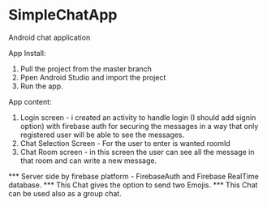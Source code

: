 # SimpleChatApp
Android chat application

App Install: 

  1. Pull the project from the master branch 
  2. Ppen Android Studio and import the project 
  3. Run the app.

App content:

  1. Login screen - i created an activity to handle login (I should add signin option) with firebase auth for securing the messages in a way that only registered                 user will be able to see the messages.
  2. Chat Selection Screen - For the user to enter is wanted roomId
  3. Chat Room screen - in this screen the user can see all the message in that room and can write a new message.

*** Server side by firebase platform - FirebaseAuth and Firebase RealTime database.
*** This Chat gives the option to send two Emojis.
*** This Chat can be used also as a group chat.

  





